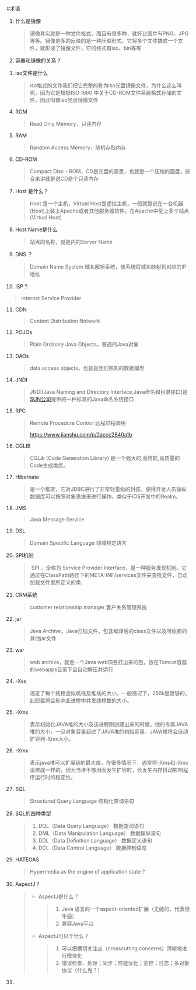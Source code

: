 #术语

1. 什么是镜像

   > 镜像其实就是一种文件格式，而且有很多种，就好比图片有PNG、JPG等等。镜像更多的反映的是一种压缩形式，它将多个文件搞成一个文件，就形成了镜像文件，它的格式有iso、bin等等

2. 容器和镜像的关系？

3. iso文件是什么

   > iso格式的文件我们把它完整的称为iso光盘镜像文件，为什么这么叫呢，因为它是根据ISO 1660 中关于CD-ROM文件系统格式存储的文件，因此叫做iso光盘镜像文件

4. ROM

   > Read Only Memory，只读内存

5. RAM

   > Random Access Memory，随机存取内存

6. CD-ROM

   > Compact Disc - ROM，CD是光盘的意思，也就是一个压缩的圆盘，综合来讲就是说CD是个只读内存

7. Host 是什么？

   > Host 是一个主机，Virtual Host是虚拟主机，一般就是说在一台机器(Host)上装上Apache或者其他服务器软件，在Apache中配上多个站点(Virtual Host)

8. Host Name是什么

   > 站点的名称，就是<Virtual Host>内的Server Name

9. DNS ？

   > Domain Name System 域名解析系统，该系统将域名映射到对应的IP地址

10. ISP？

   > Internet Service Provider

11. CDN

    > Content Distribution Network

12. POJOs

    > Plain Ordinary Java Objects，普通的Java对象

13. DAOs

    > data access objects，也就是我们熟知的数据模型

14. JNDI

    > JNDI(Java Naming and Directory Interface,Java命名和目录接口)是[SUN公司](https://baike.baidu.com/item/SUN公司)提供的一种标准的Java命名系统接口

15. RPC

    > Remote Procedure Control 远程过程调用
    >
    > https://www.jianshu.com/p/2accc2840a1b

16. CGLIB

    > *CGLib* (Code Generation Library) 是一个强大的,高性能,高质量的Code生成类库。

17. Hibernate

    > 是一个框架，它对JDBC进行了非常轻量级的封装，使得开发人员操纵数据库可以按照对象思维来进行操作。类似于iOS开发中的Realm。

18. JMS

    > Java Message Service 

19. DSL

    > Domain Specific Language 领域特定语言

20. SPI机制

    > ​	SPI ，全称为 Service Provider Interface，是一种服务发现机制。它通过在ClassPath路径下的META-INF/services文件夹查找文件，自动加载文件里所定义的类.

21. CRM系统

    > customer relationship manager 客户关系管理系统

22. jar

    > Java Archive，Java归档文件，包含编译后的class文件以及所依赖的其他jar文件

23. war

    > web archive，就是一个Java web项目打出来的包，放在Tomcat容器的webapps目录下会自动解压并运行

24. -Xss

    > 规定了每个线程虚拟机栈及堆栈的大小，一般情况下，256k是足够的，此配置将会影响此进程中并发线程数的大小。
    
25. -Xms

    > 表示初始化JAVA堆的大小及该进程刚创建出来的时候，他的专属JAVA堆的大小，一旦对象容量超过了JAVA堆的初始容量，JAVA堆将会自动扩容到-Xmx大小。

26. -Xmx

    > 表示java堆可以扩展到的最大值，在很多情况下，通常将-Xms和-Xmx设置成一样的，因为当堆不够用而发生扩容时，会发生内存抖动影响程序运行时的稳定性。

27. SQL

    > Structured Query Language 结构化查询语句

28. SQL的四种类型

    > 1. DQL（Data Query Language） 数据查询语句
    > 2. DML（Data Manipulation Language） 数据操纵语句
    > 3. DDL（Data Definition Language） 数据定义语句
    > 4. DCL（Data Control Language） 数据控制语句
    
27. HATEOAS

    > Hypermedia as the engine of application state？
    
30. AspectJ？

    > * AspectJ是什么？
    >
    >   > 1. Java 语言的一个aspect-oriented扩展（无缝的，代表很牛逼）
    >   > 2. 兼容Java平台
    >
    > * AspectJ可以干什么？
    >
    >   > 1. 可以把横切关注点（crosscutting concerns）清晰地进行模块化
    >   > 2. 错误检查、处理；同步；性能优化；监控；日志；多对象协议（什么鬼？）

31. 